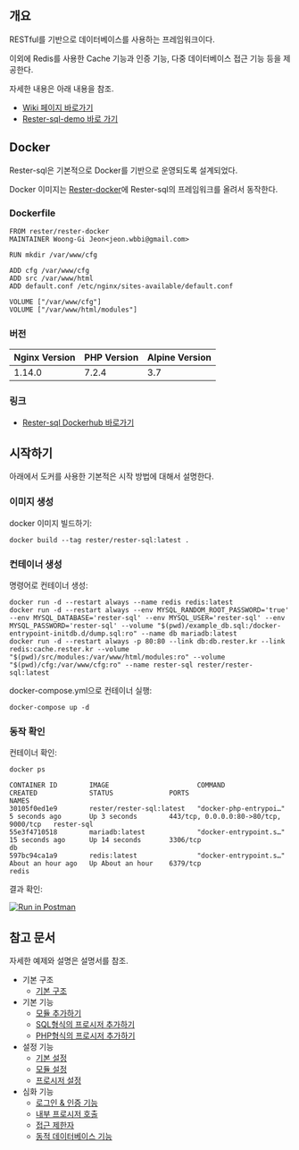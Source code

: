 ## 개요
RESTful를 기반으로 데이터베이스를 사용하는 프레임워크이다.

이외에 Redis를 사용한 Cache 기능과 인증 기능, 다중 데이터베이스 접근 기능 등을 제공한다.

자세한 내용은 아래 내용을 참조.

 - [Wiki 페이지 바로가기](https://github.com/rester-world/rester-sql/wiki)
 - [Rester-sql-demo 바로 가기](https://github.com/rester-world/rester-sql-demo)

## Docker

Rester-sql은 기본적으로 Docker를 기반으로 운영되도록 설계되었다.
 
Docker 이미지는 [Rester-docker](https://hub.docker.com/r/rester/rester-docker)에 Rester-sql의 프레임워크를 올려서 동작한다.

### Dockerfile
```
FROM rester/rester-docker
MAINTAINER Woong-Gi Jeon<jeon.wbbi@gmail.com>

RUN mkdir /var/www/cfg

ADD cfg /var/www/cfg
ADD src /var/www/html
ADD default.conf /etc/nginx/sites-available/default.conf

VOLUME ["/var/www/cfg"]
VOLUME ["/var/www/html/modules"]
```

### 버전
|  Nginx Version | PHP Version | Alpine Version |
|------|--------|--------|
| 1.14.0 | 7.2.4 | 3.7 |

### 링크
- [Rester-sql Dockerhub 바로가기](https://hub.docker.com/r/rester/rester-sql)

## 시작하기
 아래에서 도커를 사용한 기본적은 시작 방법에 대해서 설명한다.

### 이미지 생성
docker 이미지 빌드하기:
```
docker build --tag rester/rester-sql:latest .
```

### 컨테이너 생성
명령어로 컨테이너 생성:
```
docker run -d --restart always --name redis redis:latest
docker run -d --restart always --env MYSQL_RANDOM_ROOT_PASSWORD='true' --env MYSQL_DATABASE='rester-sql' --env MYSQL_USER='rester-sql' --env MYSQL_PASSWORD='rester-sql' --volume "$(pwd)/example_db.sql:/docker-entrypoint-initdb.d/dump.sql:ro" --name db mariadb:latest
docker run -d --restart always -p 80:80 --link db:db.rester.kr --link redis:cache.rester.kr --volume "$(pwd)/src/modules:/var/www/html/modules:ro" --volume "$(pwd)/cfg:/var/www/cfg:ro" --name rester-sql rester/rester-sql:latest
```

docker-compose.yml으로 컨테이너 실행:
```
docker-compose up -d
```

### 동작 확인
컨테이너 확인:
```
docker ps
```
```
CONTAINER ID        IMAGE                      COMMAND                  CREATED             STATUS              PORTS                                   NAMES
30105f0ed1e9        rester/rester-sql:latest   "docker-php-entrypoi…"   5 seconds ago       Up 3 seconds        443/tcp, 0.0.0.0:80->80/tcp, 9000/tcp   rester-sql
55e3f4710518        mariadb:latest             "docker-entrypoint.s…"   15 seconds ago      Up 14 seconds       3306/tcp                                db
597bc94ca1a9        redis:latest               "docker-entrypoint.s…"   About an hour ago   Up About an hour    6379/tcp                                redis
```

결과 확인:

[![Run in Postman](https://run.pstmn.io/button.svg)](https://app.getpostman.com/run-collection/b48da2f9eeab03ae91de)


## 참고 문서
자세한 예제와 설명은 설명서를 참조.

- 기본 구조
    - [기본 구조](https://github.com/rester-world/rester-sql/wiki/%EA%B8%B0%EB%B3%B8-%EA%B5%AC%EC%A1%B0)
- 기본 기능
    - [모듈 추가하기](https://github.com/rester-world/rester-sql/wiki/%EB%AA%A8%EB%93%88-%EC%B6%94%EA%B0%80)
    - [SQL형식의 프로시저 추가하기](https://github.com/rester-world/rester-sql/wiki/SQL-%ED%94%84%EB%A1%9C%EC%8B%9C%EC%A0%80-%EC%B6%94%EA%B0%80)
    - [PHP형식의 프로시저 추가하기](https://github.com/rester-world/rester-sql/wiki/PHP-%ED%94%84%EB%A1%9C%EC%8B%9C%EC%A0%80-%EC%B6%94%EA%B0%80)
- 설정 기능
    - [기본 설정](https://github.com/rester-world/rester-sql/wiki/%EA%B8%B0%EB%B3%B8-%EC%84%A4%EC%A0%95)
    - [모듈 설정](https://github.com/rester-world/rester-sql/wiki/%EB%AA%A8%EB%93%88-%EC%84%A4%EC%A0%95)
    - [프로시저 설정](https://github.com/rester-world/rester-sql/wiki/%ED%94%84%EB%A1%9C%EC%8B%9C%EC%A0%80-%EC%84%A4%EC%A0%95)
- 심화 기능
    - [로그인 & 인증 기능](https://github.com/rester-world/rester-sql/wiki/%EC%9D%B8%EC%A6%9D-%EA%B8%B0%EB%8A%A5-%EC%82%AC%EC%9A%A9)
    - [내부 프로시저 호출]()
    - [접근 제한자]()
    - [동적 데이터베이스 기능]()
